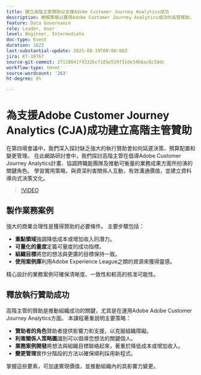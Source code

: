 ```yaml
---
title: 建立高階主管贊助以支援Adobe Customer Journey Analytics成功
description: 瞭解策略以獲得Adobe Customer Journey Analytics成功的高管贊助。 推動協調、確保預算安全，並促進資料導向式決策。
feature: Data Governance
role: Leader, User
level: Beginner, Intermediate
doc-type: Event
duration: 1623
last-substantial-update: 2025-08-19T00:00:00Z
jira: KT-18767
source-git-commit: 2f118841f4332bcf105e519f31de34b6ac6c58dc
workflow-type: tm+mt
source-wordcount: '263'
ht-degree: 0%

---
```



# 為支援Adobe Customer Journey Analytics (CJA)成功建立高階主管贊助

在第四場會議中，我們深入探討缺乏強大的執行贊助會如何延遲決策、預算配置和變更管理。 在此網路研討會中，我們探討高階主管在倡導Adobe Customer Journey Analytics計畫、協調跨職能團隊及推動可衡量的業務成果方面所扮演的關鍵角色。 學習實用策略，與資深利害關係人互動，有效溝通價值，並建立資料導向式決策文化。

>[!VIDEO](https://video.tv.adobe.com/v/3470865/?learn=on&enablevpops&captions=chi_hant)

## 製作業務案例

強大的商業合理性是獲得贊助的必要條件。 主要步驟包括：

* **重點領域**&#x200B;強調降低成本或增加收入的潛力。
* **可量化的量度**&#x200B;定義可量度的成功指標。
* **組織目標**&#x200B;將您的想法與更廣的目標保持一致。
* **使用案例庫**&#x200B;利用Adobe Experience League之類的資源來獲得靈感。

精心設計的業務案例可確保清晰度、一致性和較高的核准可能性。

## 釋放執行贊助成功

高階主管的贊助是推動組織成功的關鍵，尤其是在運用Adobe Adobe Customer Journey Analytics方面。 本課程著重說明主要策略：

* **贊助者的角色**&#x200B;贊助者提供影響力和支援，以克服組織障礙。
* **利害關係人策略圖**&#x200B;識別可以倡導您想法的關鍵個人。
* **業務案例開發**&#x200B;將想法與組織目標聯絡起來，著重於降低成本或增加收入。
* **變更管理**&#x200B;實作分階段的方法以確保順利採用新程式。

掌握這些要素，可加速實現價值，並推動組織內的具影響力變更。
